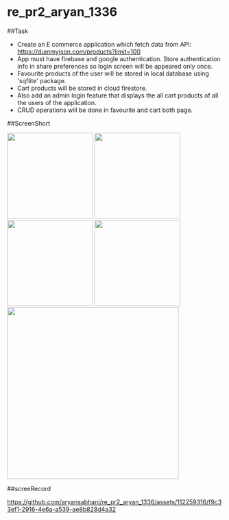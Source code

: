 # re_pr2_aryan_1336

##Task
- Create an E commerce application which fetch data from API: https://dummyjson.com/products?limit=100 
- App must have firebase and google authentication. Store authentication info in share preferences so login screen will be appeared only once.
- Favourite products of the user will be stored in local database using 'sqflite' package.
- Cart products will be stored in cloud firestore.
- Also add an admin login feature that displays the all cart products of all the users of the application.
- CRUD operations will be done in favourite and cart both page. 

##ScreenShort

<img src="https://github.com/aryansabhani/re_pr2_aryan_1336/assets/112259316/2eeb7fef-20d7-4970-b7dd-be0187a4be14"  width="200" >
<img src="https://github.com/aryansabhani/re_pr2_aryan_1336/assets/112259316/20865eac-c107-48a2-a539-16b5bd164205"  width="200" >
<img src="https://github.com/aryansabhani/re_pr2_aryan_1336/assets/112259316/eccddb8f-b611-44a8-b80b-95b84bcbcf1d"  width="200" >
<img src="https://github.com/aryansabhani/re_pr2_aryan_1336/assets/112259316/caadb967-961c-4f1e-b7ff-23c7922a6c01"  width="200" >

<img src="https://github.com/aryansabhani/re_pr2_aryan_1336/assets/112259316/826cc8ef-79dc-47e2-8476-b1c6a948e698" width="400" >





##screeRecord



https://github.com/aryansabhani/re_pr2_aryan_1336/assets/112259316/f9c33ef1-2916-4e6a-a539-ae8b828d4a32

